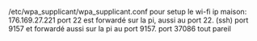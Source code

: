 /etc/wpa_supplicant/wpa_supplicant.conf pour setup le wi-fi 
ip maison: 176.169.27.221
port 22 est forwardé sur la pi, aussi au port 22. (ssh)
port 9157 et forwardé aussi sur la pi au port 9157. 
port 37086 tout pareil 	
